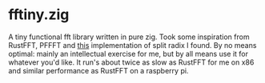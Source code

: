 # fftiny.zig

A tiny functional fft library written in pure zig. Took some inspiration from RustFFT, PFFFT and [this](https://gist.github.com/rygorous/500e48a94c64c4d83c7d) implementation of split radix I found. 
By no means optimal: mainly an intellectual exercise for me, but by all means use it for whatever you'd like. 
It run's about twice as slow as RustFFT for me on x86 and similar performance as RustFFT on a raspberry pi. 
